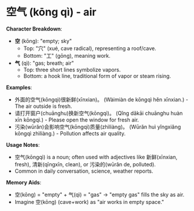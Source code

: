 # **空气 (kōng qì) - air**

**Character Breakdown**:  
- **空** (kōng): "empty; sky"
  - Top: "穴" (xué, cave radical), representing a roof/cave.
  - Bottom: "工" (gōng), meaning work.  
- **气** (qì): "gas; breath; air"
  - Top: three short lines symbolize vapors.
  - Bottom: a hook line, traditional form of vapor or steam rising.

**Examples**:  
- 外面的空气(kōngqì)很新鲜(xīnxian)。 (Wàimiàn de kōngqì hěn xīnxian.) - The air outside is fresh.  
- 请打开窗户(chuānghu)换新空气(kōngqì)。 (Qǐng dǎkāi chuānghu huàn xīn kōngqì.) - Please open the window for fresh air.  
- 污染(wūrǎn)会影响空气(kōngqì)质量(zhìliàng)。 (Wūrǎn huì yǐngxiǎng kōngqì zhìliàng.) - Pollution affects air quality.

**Usage Notes**:  
- 空气(kōngqì) is a noun; often used with adjectives like 新鲜(xīnxian, fresh), 清新(qīngxīn, clean), or 污染的(wūrǎn de, polluted).  
- Common in daily conversation, science, weather reports.

**Memory Aids**:  
- 空(kōng) = "empty" + 气(qì) = "gas" → "empty gas" fills the sky as air.  
- Imagine 空(kōng) (cave+work) as "air works in empty space."